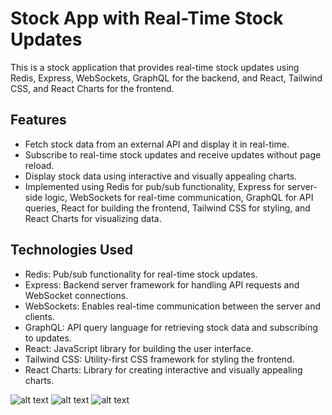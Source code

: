 # Stock App with Real-Time Stock Updates

This is a stock application that provides real-time stock updates using Redis, Express, WebSockets, GraphQL for the backend, and React, Tailwind CSS, and React Charts for the frontend.

## Features

- Fetch stock data from an external API and display it in real-time.
- Subscribe to real-time stock updates and receive updates without page reload.
- Display stock data using interactive and visually appealing charts.
- Implemented using Redis for pub/sub functionality, Express for server-side logic, WebSockets for real-time communication, GraphQL for API queries, React for building the frontend, Tailwind CSS for styling, and React Charts for visualizing data.

## Technologies Used

- Redis: Pub/sub functionality for real-time stock updates.
- Express: Backend server framework for handling API requests and WebSocket connections.
- WebSockets: Enables real-time communication between the server and clients.
- GraphQL: API query language for retrieving stock data and subscribing to updates.
- React: JavaScript library for building the user interface.
- Tailwind CSS: Utility-first CSS framework for styling the frontend.
- React Charts: Library for creating interactive and visually appealing charts.

![alt text](https://i.postimg.cc/2yB59Mqf/Screenshot-2023-06-09-at-2-12-24-AM.png)
![alt text](https://i.postimg.cc/0Q4QfPyf/Screenshot-2023-06-09-at-2-12-59-AM.png)
![alt text](https://i.postimg.cc/5tnjXwcD/Screenshot-2023-06-09-at-2-13-07-AM.png)
